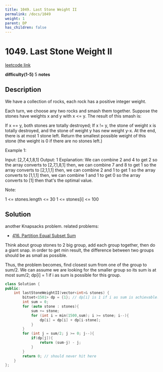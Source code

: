 ```yaml
---
title: 1049. Last Stone Weight II
permalink: /docs/1049
weight: 1
parent: DP
has_children: false
---
```

# 1049. Last Stone Weight II
[leetcode link](https://leetcode.com/problems/last-stone-weight-ii/)

**difficulty(1-5)** 
5
**notes**   

## Description
We have a collection of rocks, each rock has a positive integer weight.

Each turn, we choose any two rocks and smash them together.  Suppose the stones have weights x and y with x <= y.  The result of this smash is:

If x == y, both stones are totally destroyed;
If x != y, the stone of weight x is totally destroyed, and the stone of weight y has new weight y-x.
At the end, there is at most 1 stone left.  Return the smallest possible weight of this stone (the weight is 0 if there are no stones left.)

 

Example 1:

Input: [2,7,4,1,8,1]
Output: 1
Explanation: 
We can combine 2 and 4 to get 2 so the array converts to [2,7,1,8,1] then,
we can combine 7 and 8 to get 1 so the array converts to [2,1,1,1] then,
we can combine 2 and 1 to get 1 so the array converts to [1,1,1] then,
we can combine 1 and 1 to get 0 so the array converts to [1] then that's the optimal value.
 

Note:

1 <= stones.length <= 30
1 <= stones[i] <= 100

## Solution
another Knapsacks problem. 
related problems:
- [416. Partition Equal Subset Sum](/docs/416)

Think about group stones to 2 big group, add each group together, then do a giant snap. in order to get min result, the difference between two groups should be as small as possible.

Thus, the problem becomes, find closest sum from one of the group to sum/2.
We can assume we are looking for the smaller group so its sum is at most sum/2;
dp[i] = 1 if i as sum is possible for this group.

```c++
class Solution {
public:
    int lastStoneWeightII(vector<int>& stones) {
        bitset<1501> dp = {1}; // dp[i] is 1 if i as sum is achievable.
        int sum = 0;
        for (auto stone : stones){
            sum += stone;
            for (int i = min(1500,sum); i >= stone; i--){
                dp[i] = dp[i] + dp[i-stone];
            }
        }
        for (int j = sum/2; j >= 0; j--){
            if(dp[j]){
                return (sum-j) - j;
            }
        }
        return 0; // should never hit here
    }
};
```